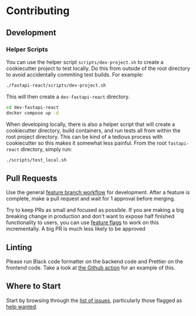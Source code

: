 # Contributing

## Development

### Helper Scripts

You can use the helper script `scripts/dev-project.sh` to create a cookiecutter
project to test locally. Do this from outside of the root directory to avoid
accidentally commiting test builds. For example:

```bash
./fastapi-react/scripts/dev-project.sh
```

This will then create a `dev-fastapi-react` directory.

```bash
cd dev-fastapi-react
docker compose up -d
```

When developing locally, there is also a helper script that will create a cookiecutter directory, build containers, and run tests all from within the root project directory. This can be kind of a tedious process with cookiecutter so this makes it somewhat less painful. From the root `fastapi-react` directory, simply run:

```bash
./scripts/test_local.sh
```

## Pull Requests

Use the general [feature branch
workflow](https://www.atlassian.com/git/tutorials/comparing-workflows/feature-branch-workflow)
for development. After a feature is complete, make a pull request and wait for 1
approval before merging.

Try to keep PRs as small and focused as possible. If you are making a big
breaking change in production and don't want to expose half finished
functionality to users, you can use [feature
flags](https://www.martinfowler.com/articles/feature-toggles.html) to work on
this incrementally. A big PR is much less likely to be approved

## Linting

Please run Black code formatter on the backend code and Prettier on the frontend
code. Take a look at [the Github action](.github/workflows/config.yml) for an example of this.

## Where to Start

Start by browsing through the [list of issues](https://github.com/Buuntu/fastapi-react/issues), particularly those flagged as [help wanted](https://github.com/Buuntu/fastapi-react/issues?q=is%3Aopen+is%3Aissue+label%3A%22help+wanted%22).
